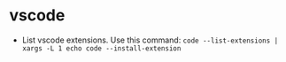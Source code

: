 # vscode

- List vscode extensions. Use this command: `code --list-extensions | xargs -L 1 echo code --install-extension`
